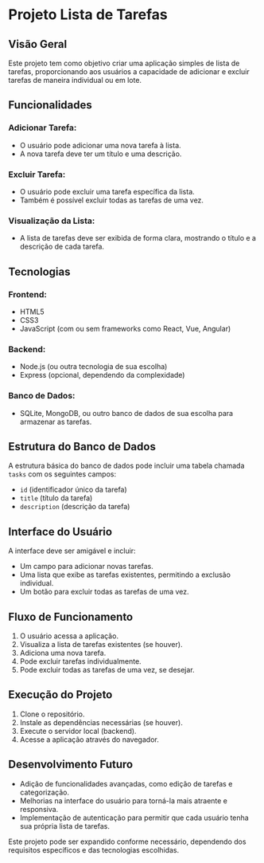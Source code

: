 # Projeto Lista de Tarefas

## Visão Geral
Este projeto tem como objetivo criar uma aplicação simples de lista de tarefas, proporcionando aos usuários a capacidade de adicionar e excluir tarefas de maneira individual ou em lote.

## Funcionalidades

### Adicionar Tarefa:
- O usuário pode adicionar uma nova tarefa à lista.
- A nova tarefa deve ter um título e uma descrição.

### Excluir Tarefa:
- O usuário pode excluir uma tarefa específica da lista.
- Também é possível excluir todas as tarefas de uma vez.

### Visualização da Lista:
- A lista de tarefas deve ser exibida de forma clara, mostrando o título e a descrição de cada tarefa.

## Tecnologias

### Frontend:
- HTML5
- CSS3
- JavaScript (com ou sem frameworks como React, Vue, Angular)

### Backend:
- Node.js (ou outra tecnologia de sua escolha)
- Express (opcional, dependendo da complexidade)

### Banco de Dados:
- SQLite, MongoDB, ou outro banco de dados de sua escolha para armazenar as tarefas.

## Estrutura do Banco de Dados
A estrutura básica do banco de dados pode incluir uma tabela chamada `tasks` com os seguintes campos:

- `id` (identificador único da tarefa)
- `title` (título da tarefa)
- `description` (descrição da tarefa)

## Interface do Usuário
A interface deve ser amigável e incluir:

- Um campo para adicionar novas tarefas.
- Uma lista que exibe as tarefas existentes, permitindo a exclusão individual.
- Um botão para excluir todas as tarefas de uma vez.

## Fluxo de Funcionamento
1. O usuário acessa a aplicação.
2. Visualiza a lista de tarefas existentes (se houver).
3. Adiciona uma nova tarefa.
4. Pode excluir tarefas individualmente.
5. Pode excluir todas as tarefas de uma vez, se desejar.

## Execução do Projeto
1. Clone o repositório.
2. Instale as dependências necessárias (se houver).
3. Execute o servidor local (backend).
4. Acesse a aplicação através do navegador.

## Desenvolvimento Futuro
- Adição de funcionalidades avançadas, como edição de tarefas e categorização.
- Melhorias na interface do usuário para torná-la mais atraente e responsiva.
- Implementação de autenticação para permitir que cada usuário tenha sua própria lista de tarefas.

Este projeto pode ser expandido conforme necessário, dependendo dos requisitos específicos e das tecnologias escolhidas.
